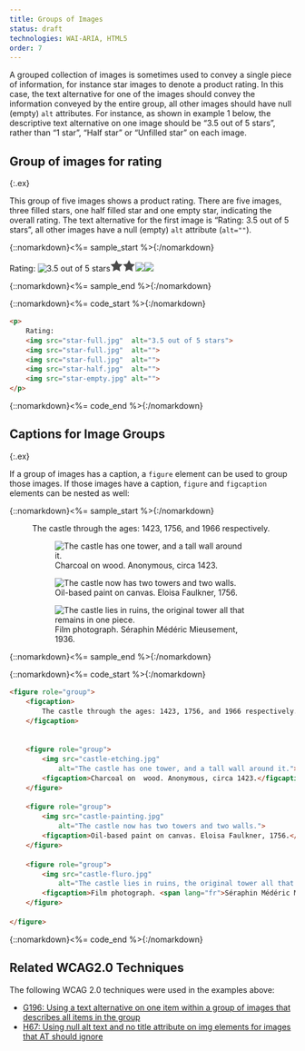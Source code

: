 ```yaml
---
title: Groups of Images
status: draft
technologies: WAI-ARIA, HTML5
order: 7
---
```


A grouped collection of images is sometimes used to convey a single piece of information, for instance star images to denote a product rating. In this case, the text alternative for one of the images should convey the information conveyed by the entire group, all other images should have null (empty) `alt` attributes. For instance, as shown in example 1 below, the descriptive text alternative on one image should be “3.5 out of 5 stars”, rather than “1 star”, “Half star” or “Unfilled star” on each image.

## Group of images for rating
{:.ex}

This group of five images shows a product rating. There are five images, three filled stars, one half filled star and one empty star, indicating the overall rating. The text alternative for the first image is “Rating: 3.5 out of 5 stars”, all other images have a null (empty) `alt` attribute (`alt=""`).

{::nomarkdown}<%= sample_start %>{:/nomarkdown}

Rating: ![3.5 out of 5 stars](star-full.png)![](../img/star-full.png)![](../img/star-full.png)![](star-half.png)![](star-empty.png)

{::nomarkdown}<%= sample_end %>{:/nomarkdown}

{::nomarkdown}<%= code_start %>{:/nomarkdown}

~~~ html
<p>
	Rating:
	<img src="star-full.jpg"  alt="3.5 out of 5 stars">
	<img src="star-full.jpg"  alt="">
	<img src="star-full.jpg"  alt="">
	<img src="star-half.jpg"  alt="">
	<img src="star-empty.jpg" alt="">
</p>
~~~

{::nomarkdown}<%= code_end %>{:/nomarkdown}

## Captions for Image Groups
{:.ex}

If a group of images has a caption, a `figure` element can be used to group those images. If those images have a caption, `figure` and `figcaption` elements can be nested as well:

{::nomarkdown}<%= sample_start %>{:/nomarkdown}

<figure role="group">
<figcaption>The castle through the ages: 1423, 1756, and 1966 respectively.</figcaption>


<figure role="group">
<img src="../../img/castle-etching.jpg" alt="The castle has one tower, and a tall wall around it.">
<figcaption>Charcoal on  wood. Anonymous, circa 1423.</figcaption>
</figure>
<figure role="group">
<img src="../../img/castle-painting.jpg" alt="The castle now has two towers and two walls.">
<figcaption>Oil-based paint on canvas. Eloisa Faulkner, 1756.</figcaption>
</figure>
<figure role="group">
<img src="../../img/castle-fluro.jpg"
alt="The castle lies in ruins, the original tower all that remains in one piece.">
<figcaption>Film photograph. <span lang="fr">Séraphin Médéric Mieusement</span>, 1936.</figcaption>
</figure>

</figure>

{::nomarkdown}<%= sample_end %>{:/nomarkdown}

{::nomarkdown}<%= code_start %>{:/nomarkdown}

~~~ html
<figure role="group">
	<figcaption>
		The castle through the ages: 1423, 1756, and 1966 respectively.
	</figcaption>


	<figure role="group">
		<img src="castle-etching.jpg"
			alt="The castle has one tower, and a tall wall around it.">
		<figcaption>Charcoal on  wood. Anonymous, circa 1423.</figcaption>
	</figure>

	<figure role="group">
		<img src="castle-painting.jpg"
			alt="The castle now has two towers and two walls.">
		<figcaption>Oil-based paint on canvas. Eloisa Faulkner, 1756.</figcaption>
	</figure>

	<figure role="group">
		<img src="castle-fluro.jpg"
			alt="The castle lies in ruins, the original tower all that remains in one piece.">
		<figcaption>Film photograph. <span lang="fr">Séraphin Médéric Mieusement</span>, 1936.</figcaption>
	</figure>

</figure>
~~~

{::nomarkdown}<%= code_end %>{:/nomarkdown}

## Related WCAG2.0 Techniques

The following WCAG 2.0 techniques were used in the examples above:

-   [G196: Using a text alternative on one item within a group of images that describes all items in the group](http://www.w3.org/TR/2012/NOTE-WCAG20-TECHS-20120103/G196)
-   [H67: Using null alt text and no title attribute on img elements for images that AT should ignore](http://www.w3.org/TR/2012/NOTE-WCAG20-TECHS-20120103/H67.html)
